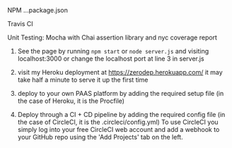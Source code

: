 NPM ...package.json

Travis CI

Unit Testing: Mocha with Chai assertion library and nyc coverage report


1. See the page by running `npm start` or `node server.js` and visiting localhost:3000 or
   change the localhost port at line 3 in server.js

2. visit my Heroku deployment at https://zerodep.herokuapp.com/ it may take half
   a minute to serve it up the first time

3. deploy to your own PAAS platform by adding the required setup file
   (in the case of Heroku, it is the Procfile)

4. Deploy through a CI + CD pipeline by adding the required config
   file (in the case of CircleCI, it is the .circleci/config.yml) To use
   CircleCI you simply log into your free CircleCI web account and add a
   webhook to your GitHub repo using the 'Add Projects' tab on the left.
